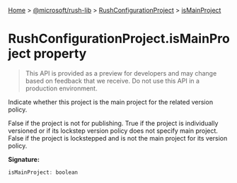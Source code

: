 [Home](./index) &gt; [@microsoft/rush-lib](./rush-lib.md) &gt; [RushConfigurationProject](./rush-lib.rushconfigurationproject.md) &gt; [isMainProject](./rush-lib.rushconfigurationproject.ismainproject.md)

# RushConfigurationProject.isMainProject property

> This API is provided as a preview for developers and may change based on feedback that we receive. Do not use this API in a production environment.

Indicate whether this project is the main project for the related version policy.

False if the project is not for publishing. True if the project is individually versioned or if its lockstep version policy does not specify main project. False if the project is lockstepped and is not the main project for its version policy.

**Signature:**
```javascript
isMainProject: boolean
```
